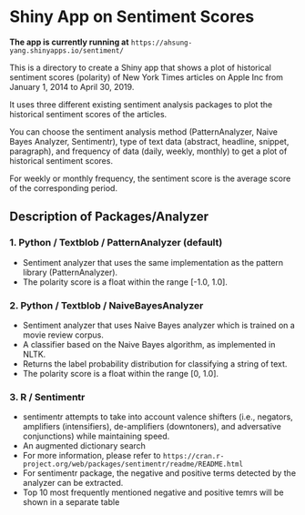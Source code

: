 # Shiny App on Sentiment Scores 

**The app is currently running at**
`https://ahsung-yang.shinyapps.io/sentiment/`

This is a directory to create a Shiny app that shows a plot of historical sentiment scores (polarity) of New York Times articles on Apple Inc from January 1, 2014 to April 30, 2019.

It uses three different existing sentiment analysis packages to plot the historical sentiment scores of the articles.

You can choose the sentiment analysis method (PatternAnalyzer, Naive Bayes Analyzer, Sentimentr), type of text data (abstract, headline, snippet, paragraph), and frequency of data (daily, weekly, monthly) to get a plot of historical sentiment scores.

For weekly or monthly frequency, the sentiment score is the average score of the corresponding period. 

## Description of Packages/Analyzer

### 1. Python / Textblob / PatternAnalyzer (default)
- Sentiment analyzer that uses the same implementation as the pattern library (PatternAnalyzer).
- The polarity score is a float within the range [-1.0, 1.0].
### 2. Python / Textblob / NaiveBayesAnalyzer
- Sentiment analyzer that uses Naive Bayes analyzer which is trained on a movie review corpus.
- A classifier based on the Naive Bayes algorithm, as implemented in NLTK.
- Returns the label probability distribution for classifying a string of text.
- The polarity score is a float within the range [0, 1.0].
### 3. R / Sentimentr 
- sentimentr attempts to take into account valence shifters (i.e., negators, amplifiers (intensifiers), de-amplifiers (downtoners), and adversative conjunctions) while maintaining speed.
- An augmented dictionary search
- For more information, please refer to `https://cran.r-project.org/web/packages/sentimentr/readme/README.html`
- For sentimentr package, the negative and positive terms detected by the analyzer can be extracted.
- Top 10 most frequently mentioned negative and positive temrs will be shown in a separate table









